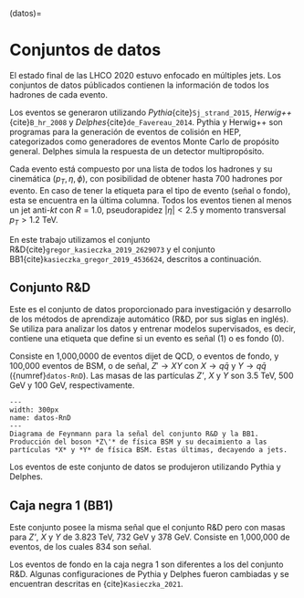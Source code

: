 (datos)=
# Conjuntos de datos
El estado final de las LHCO 2020 estuvo enfocado en múltiples jets. Los conjuntos de datos públicados contienen la información de todos los hadrones de cada evento. 

Los eventos se generaron utilizando *Pythia*{cite}`Sj_strand_2015`, *Herwig++*{cite}`B_hr_2008` y *Delphes*{cite}`de_Favereau_2014`. Pythia y Herwig++ son programas para la generación de eventos de colisión en HEP, categorizados como generadores de eventos Monte Carlo de propósito general. Delphes simula la respuesta de un detector multipropósito.

Cada evento está compuesto por una lista de todos los hadrones y su cinemática ($p_T,\eta,\phi$), con posibilidad de obtener hasta 700 hadrones por evento. En caso de tener la etiqueta para el tipo de evento (señal o fondo), esta se encuentra en la última columna. Todos los eventos tienen al menos un jet anti-*kt* con $R=1.0$, pseudorapidez $|\eta|<2.5$ y momento transversal $p_T > 1.2$ TeV.

En este trabajo utilizamos el conjunto R&D{cite}`gregor_kasieczka_2019_2629073` y el conjunto BB1{cite}`kasieczka_gregor_2019_4536624`, descritos a continuación.

## Conjunto R&D
Este es el conjunto de datos proporcionado para investigación y desarrollo de los métodos de aprendizaje automático (R&D, por sus siglas en inglés). Se utiliza para analizar los datos y entrenar modelos supervisados, es decir, contiene una etiqueta que define si un evento es señal (1) o es fondo (0). 

Consiste en 1,000,0000 de eventos dijet de QCD, o eventos de fondo, y 100,000 eventos de BSM, o de señal, $Z'\rightarrow XY$ con $X\rightarrow q\bar{q}$ y $Y\rightarrow q\bar{q}$ ({numref}`datos-RnD`). Las masas de las partículas *Z\'*, *X* y *Y* son 3.5 TeV, 500 GeV y 100 GeV, respectivamente.

```{figure} ./../../figuras/lhco-RnD.png
---
width: 300px
name: datos-RnD
---
Diagrama de Feynmann para la señal del conjunto R&D y la BB1. Producción del boson *Z\'* de física BSM y su decaimiento a las partículas *X* y *Y* de física BSM. Estas últimas, decayendo a jets.
```
Los eventos de este conjunto de datos se produjeron utilizando Pythia y Delphes.

## Caja negra 1 (BB1)
Este conjunto posee la misma señal que el conjunto R&D pero con masas para *Z'*, *X* y *Y* de 3.823 TeV, 732 GeV y 378 GeV. Consiste en 1,000,000 de eventos, de los cuales 834 son señal.

Los eventos de fondo en la caja negra 1 son diferentes a los del conjunto R&D. Algunas configuraciones de Pythia y Delphes fueron cambiadas y se encuentran descritas en {cite}`Kasieczka_2021`.